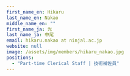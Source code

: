 ```yaml
---
first_name_en: Hikaru
last_name_en: Nakao
middle_name_en: ""
first_name_ja: 光
last_name_ja: 中尾
email: hikaru.nakao at ninjal.ac.jp
website: null
image: /assets/img/members/hikaru_nakao.jpg
positions: 
  - "Part-time Clerical Staff | 技術補佐員"
---
```

